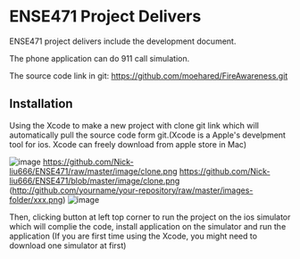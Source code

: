 # ENSE471 Project Delivers

ENSE471 project delivers include the development document.

The phone application can do 911 call simulation.

The source code link in git: https://github.com/moehared/FireAwareness.git

## Installation

Using the Xcode to make a new project with clone git link which will automatically pull the source code form git.(Xcode is a Apple's develpment tool for ios. Xcode can freely download from apple store in Mac)

![image](http://github.com/Nick-liu666/ENSE471/raw/master/image/clone.png)
https://github.com/Nick-liu666/ENSE471/raw/master/image/clone.png
https://github.com/Nick-liu666/ENSE471/blob/master/image/clone.png
(http://github.com/yourname/your-repository/raw/master/images-folder/xxx.png)
![image](https://github.com/TouchDreamRen/PersonalPage/raw/master/screenshots/screenshot.png)

Then, clicking button at left top corner to run the project on the ios simulator which will complie the code, install application on the simulator and run the application
(If you are first time using the Xcode, you might need to download one simulator at first)
